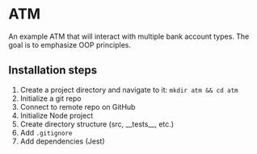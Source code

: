 # ATM

An example ATM that will interact with multiple bank account types. The goal is to emphasize OOP principles.

## Installation steps

1. Create a project directory and navigate to it: `mkdir atm && cd atm`
1. Initialize a git repo
1. Connect to remote repo on GitHub
1. Initialize Node project
1. Create directory structure (src, \_\_tests\_\_, etc.)
1. Add `.gitignore`
2. Add dependencies (Jest)